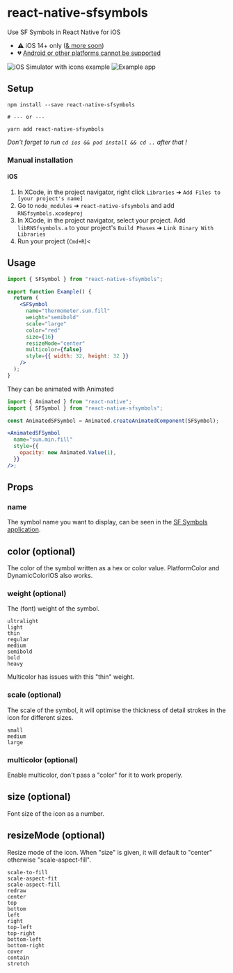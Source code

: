 # react-native-sfsymbols

Use SF Symbols in React Native for iOS

- ⚠️ iOS 14+ only ([& more soon](https://github.com/birkir/react-native-sfsymbols/issues/1))
- 💔 [Android or other platforms cannot be supported](https://github.com/birkir/react-native-sfsymbols/issues/3)

![iOS Simulator with icons example](https://media.giphy.com/media/5gB4qLjkuYwVn10O77/giphy.gif) ![Example app](https://i.ibb.co/F03LBxj/Simulator-Screen-Shot-i-Phone-12-2021-06-23-at-11-47-54.png)

## Setup

```console
npm install --save react-native-sfsymbols

# --- or ---

yarn add react-native-sfsymbols
```

_Don't forget to run `cd ios && pod install && cd ..` after that !_

### Manual installation

#### iOS

1. In XCode, in the project navigator, right click `Libraries` ➜ `Add Files to [your project's name]`
2. Go to `node_modules` ➜ `react-native-sfsymbols` and add `RNSfsymbols.xcodeproj`
3. In XCode, in the project navigator, select your project. Add `libRNSfsymbols.a` to your project's `Build Phases` ➜ `Link Binary With Libraries`
4. Run your project (`Cmd+R`)<

</details>

## Usage

```jsx
import { SFSymbol } from "react-native-sfsymbols";

export function Example() {
  return (
    <SFSymbol
      name="thermometer.sun.fill"
      weight="semibold"
      scale="large"
      color="red"
      size={16}
      resizeMode="center"
      multicolor={false}
      style={{ width: 32, height: 32 }}
    />
  );
}
```

They can be animated with Animated

```jsx
import { Animated } from "react-native";
import { SFSymbol } from "react-native-sfsymbols";

const AnimatedSFSymbol = Animated.createAnimatedComponent(SFSymbol);

<AnimatedSFSymbol
  name="sun.min.fill"
  style={{
    opacity: new Animated.Value(1),
  }}
/>;
```

## Props

### name

The symbol name you want to display, can be seen in the [SF Symbols application](https://developer.apple.com/sf-symbols/).

## color (optional)

The color of the symbol written as a hex or color value. PlatformColor and DynamicColorIOS also works.

### weight (optional)

The (font) weight of the symbol.

```
ultralight
light
thin
regular
medium
semibold
bold
heavy
```

Multicolor has issues with this "thin" weight.

### scale (optional)

The scale of the symbol, it will optimise the thickness of detail strokes in the icon for different sizes.

```
small
medium
large
```

### multicolor (optional)

Enable multicolor, don't pass a "color" for it to work properly.

## size (optional)

Font size of the icon as a number.

## resizeMode (optional)

Resize mode of the icon. When "size" is given, it will default to "center" otherwise "scale-aspect-fill".

```
scale-to-fill
scale-aspect-fit
scale-aspect-fill
redraw
center
top
bottom
left
right
top-left
top-right
bottom-left
bottom-right
cover
contain
stretch
```
